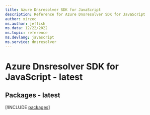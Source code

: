 ```yaml
---
title: Azure Dnsresolver SDK for JavaScript
description: Reference for Azure Dnsresolver SDK for JavaScript
author: xirzec
ms.author: jeffish
ms.data: 12/22/2022
ms.topic: reference
ms.devlang: javascript
ms.service: dnsresolver
---
```

# Azure Dnsresolver SDK for JavaScript - latest
## Packages - latest
[!INCLUDE [packages](dnsresolver-index.md)]